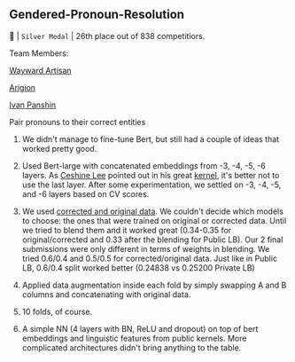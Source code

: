 ## Gendered-Pronoun-Resolution

🥈 | `Silver Medal` | 26th place out of 838 competitiors. 

Team Members: 

 [Wayward Artisan](https://www.kaggle.com/taniaj)

 [Arigion](https://www.kaggle.com/arigion)
              
 [Ivan Panshin](https://www.kaggle.com/ivanpan)
              

Pair pronouns to their correct entities

1. We didn't manage to fine-tune Bert, but still had a couple of ideas that worked pretty good.

2. Used Bert-large with concatenated embeddings from -3, -4, -5, -6 layers. As [Ceshine Lee](https://www.kaggle.com/ceshine) pointed out in his great [kernel](https://www.kaggle.com/ceshine/pytorch-bert-endpointspanextractor-kfold), it's better not to use the last layer. After some experimentation, we settled on -3, -4, -5, and -6 layers based on CV scores.

3. We used [corrected and original data](https://www.kaggle.com/c/gendered-pronoun-resolution/discussion/81331#latest-503495). We couldn't decide which models to choose: the ones that were trained on original or corrected data. Until we tried to blend them and it worked great (0.34-0.35 for original/corrected and 0.33 after the blending for Public LB). Our 2 final submissions were only different in terms of weights in blending. We tried 0.6/0.4 and 0.5/0.5 for corrected/original data. Just like in Public LB, 0.6/0.4 split worked better (0.24838 vs 0.25200 Private LB)

4. Applied data augmentation inside each fold by simply swapping A and B columns and concatenating with original data.

5. 10 folds, of course.

6. A simple NN (4 layers with BN, ReLU and dropout) on top of bert embeddings and linguistic features from public kernels. More complicated architectures didn't bring anything to the table.
